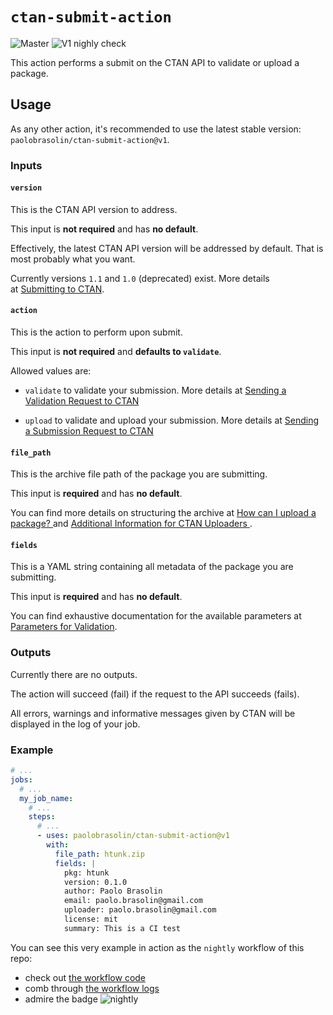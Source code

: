 # `ctan-submit-action`

![Master](https://github.com/paolobrasolin/ctan-submit-action/workflows/CI%20tests/badge.svg?branch=master)
![V1 nighly check](https://github.com/paolobrasolin/ctan-submit-action/workflows/nightly/badge.svg)

This action performs a submit on the CTAN API to validate or upload a package.

## Usage

As any other action, it's recommended to use the latest stable version: `paolobrasolin/ctan-submit-action@v1`.

### Inputs

#### `version`

This is the CTAN API version to address.

This input is **not required** and has **no default**.

Effectively, the latest CTAN API version will be addressed by default.
That is most probably what you want.

Currently versions `1.1` and `1.0` (deprecated) exist.
More details at [Submitting to CTAN](https://ctan.org/help/submit/).

#### `action`

This is the action to perform upon submit.

This input is **not required** and **defaults to `validate`**.

Allowed values are:

* `validate` to validate your submission.
  More details at [Sending a Validation Request to CTAN
](https://ctan.org/help/submit/#validation)

* `upload` to validate and upload your submission.
  More details at [Sending a Submission Request to CTAN
](https://ctan.org/help/submit/#submit)

#### `file_path`

This is the archive file path of the package you are submitting.

This input is **required** and has **no default**.

You can find more details on structuring the archive at [How can I upload a package?
](https://ctan.org/help/upload-pkg) and [Additional Information for CTAN Uploaders
](https://ctan.org/file/help/ctan/CTAN-upload-addendum).

#### `fields`

This is a YAML string containing all metadata of the package you are submitting.

This input is **required** and has **no default**.

You can find exhaustive documentation for the available parameters at [Parameters for Validation](https://ctan.org/help/submit#validation.parameters).

### Outputs

Currently there are no outputs.

The action will succeed (fail) if the request to the API succeeds (fails).

All errors, warnings and informative messages given by CTAN will be displayed in the log of your job.

### Example

```yaml
# ...
jobs:
  # ...
  my_job_name:
    # ...
    steps:
      # ...
      - uses: paolobrasolin/ctan-submit-action@v1
        with:
          file_path: htunk.zip
          fields: |
            pkg: htunk
            version: 0.1.0
            author: Paolo Brasolin
            email: paolo.brasolin@gmail.com 
            uploader: paolo.brasolin@gmail.com 
            license: mit
            summary: This is a CI test
```

You can see this very example in action as the `nightly` workflow of this repo:
* check out [the workflow code](https://github.com/paolobrasolin/ctan-submit-action/blob/v1/.github/workflows/nightly.yml)
* comb through [the workflow logs](https://github.com/paolobrasolin/ctan-submit-action/actions?query=workflow%3Anightly)
* admire the badge ![nightly](https://github.com/paolobrasolin/ctan-submit-action/workflows/nightly/badge.svg)
